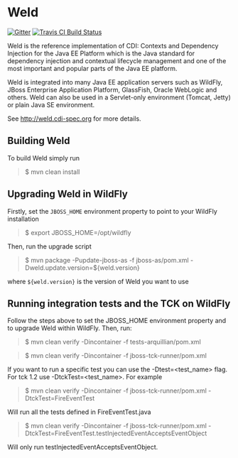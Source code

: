 Weld
====

[![Gitter](https://badges.gitter.im/Join%20Chat.svg)](https://gitter.im/weld/user)
[![Travis CI Build Status](https://img.shields.io/travis/weld/core/2.3.svg)](https://travis-ci.org/weld/core)

Weld is the reference implementation of CDI: Contexts and Dependency Injection for the Java EE Platform which is the Java standard for dependency injection and contextual lifecycle management and one of the most important and popular parts of the Java EE platform.

Weld is integrated into many Java EE application servers such as WildFly, JBoss Enterprise Application Platform, GlassFish, Oracle WebLogic and others. Weld can also be used in a Servlet-only environment (Tomcat, Jetty) or plain Java SE environment.

See http://weld.cdi-spec.org for more details.

Building Weld
-------------

To build Weld simply run

> $ mvn clean install

Upgrading Weld in WildFly
-------------------------

Firstly, set the `JBOSS_HOME` environment property to point to your WildFly installation

> $ export JBOSS_HOME=/opt/wildfly

Then, run the upgrade script

> $ mvn package -Pupdate-jboss-as -f jboss-as/pom.xml -Dweld.update.version=${weld.version}

where `${weld.version}` is the version of Weld you want to use

Running integration tests and the TCK on WildFly
----------------------------------------------------

Follow the steps above to set the JBOSS_HOME environment property and to upgrade Weld
within WildFly. Then, run:

> $ mvn clean verify -Dincontainer -f tests-arquillian/pom.xml

> $ mvn clean verify -Dincontainer -f jboss-tck-runner/pom.xml

If you want to run a specific test you can use the -Dtest=<test_name> flag. For tck 1.2 use -DtckTest=<test_name>. For example 

> $ mvn clean verify -Dincontainer -f jboss-tck-runner/pom.xml -DtckTest=FireEventTest

Will run all the tests defined in FireEventTest.java

> $ mvn clean verify -Dincontainer -f jboss-tck-runner/pom.xml -DtckTest=FireEventTest.testInjectedEventAcceptsEventObject 

Will only run testInjectedEventAcceptsEventObject.
